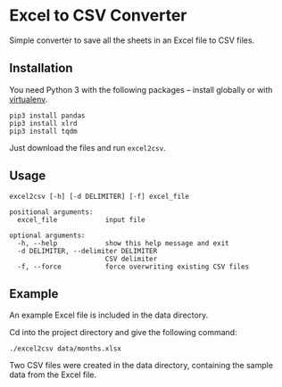 # Excel to CSV Converter

Simple converter to save all the sheets in an Excel file to CSV files.

## Installation

You need Python 3 with the following packages – install globally or with [virtualenv](https://realpython.com/python-virtual-environments-a-primer/).

    pip3 install pandas
    pip3 install xlrd
    pip3 install tqdm

Just download the files and run `excel2csv`.

## Usage

```shell
excel2csv [-h] [-d DELIMITER] [-f] excel_file

positional arguments:
  excel_file            input file

optional arguments:
  -h, --help            show this help message and exit
  -d DELIMITER, --delimiter DELIMITER
                        CSV delimiter
  -f, --force           force overwriting existing CSV files
```

## Example

An example Excel file is included in the data directory.

Cd into the project directory and give the following command:

    ./excel2csv data/months.xlsx

Two CSV files were created in the data directory, containing the sample data from the Excel file.
